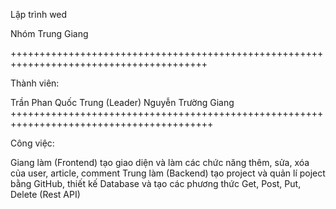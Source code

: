 Lập trình wed

Nhóm Trung Giang

++++++++++++++++++++++++++++++++++++++++++++++++++++++++++++++++++++++++++++++++++++++++

Thành viên:

Trần Phan Quốc Trung (Leader)
Nguyễn Trường Giang
+++++++++++++++++++++++++++++++++++++++++++++++++++++++++++++++++++++++++++++++++++++++++

Công việc:

Giang làm (Frontend) tạo giao diện và làm các chức năng thêm, sửa, xóa của user, article, comment
Trung làm (Backend) tạo project và quản lí poject bằng GitHub, thiết kế Database và tạo các phương thức Get, Post, Put, Delete (Rest API)
